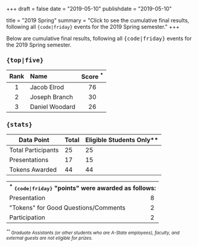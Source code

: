 +++
draft = false
date = "2019-05-10"
publishdate = "2019-05-10"

title = "2019 Spring"
summary = "Click to see the cumulative final results, following all `{code|friday}` events for the 2019 Spring semester."
+++

Below are cumulative final results, following all <tt>{code|friday}</tt> events for the 2019 Spring semester.

### <tt>{top|five}</tt>

| Rank | Name | Score <sup>*</sup> |
|:----:|:----|:-------------------:| 
| 1  | Jacob Elrod            | 76 |
| 2  | Joseph Branch          | 30 |
| 3  | Daniel Woodard         | 26 |


### <tt>{stats}</tt> 

| Data&nbsp;Point                                          | Total  | Eligible&nbsp;Students&nbsp;Only** |
| -------------------------------------------------------- | ------ | ---------------------------------- |
| Total&nbsp;Participants                                  | 25     | 25                                 |  
| Presentations                                            | 17     | 15                                 |  
| Tokens&nbsp;Awarded                                      | 44     | 44                                 |  


<table>
<tr><th colspan=2><sup>*</sup>&nbsp;<tt>{code|friday}</tt>&nbsp;"points"&nbsp;were&nbsp;awarded&nbsp;as&nbsp;follows: </th></tr>
<tr><td>Presentation  </td><td> 8 </td></tr>
<tr><td>"Tokens"&nbsp;for&nbsp;Good&nbsp;Questions/Comments   </td><td>2 </td></tr>
<tr><td>Participation     </td><td> 2 </td></tr>
</table>

<small><em><sup>**</sup>&nbsp;Graduate Assistants (or other students who are A-State employees), faculty, and external guests are not eligible for prizes.</em></small>
